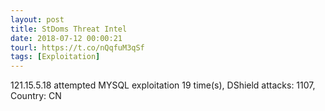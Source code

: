 ```yaml
---
layout: post
title: StDoms Threat Intel
date: 2018-07-12 00:00:21
tourl: https://t.co/nQqfuM3qSf
tags: [Exploitation]
---
```

121.15.5.18 attempted MYSQL exploitation 19 time(s), DShield attacks: 1107, Country: CN